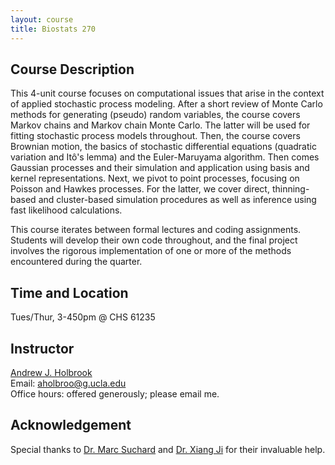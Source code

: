 ```yaml
---
layout: course
title: Biostats 270
---
```


## Course Description

This 4-unit course focuses on computational issues that arise in the context of applied stochastic process modeling. After a short review of Monte Carlo methods for generating (pseudo) random variables, the course covers Markov chains and Markov chain Monte Carlo. The latter will be used for fitting stochastic process models throughout. Then, the course covers Brownian motion, the basics of stochastic differential equations (quadratic variation and Itô's lemma) and the Euler-Maruyama algorithm. Then comes Gaussian processes and their simulation and application using basis and kernel representations. Next, we pivot to point processes, focusing on Poisson and Hawkes processes. For the latter, we cover direct, thinning-based and cluster-based simulation procedures as well as inference using fast likelihood calculations. 

This course iterates between formal lectures and coding assignments. Students will develop their own code throughout, and the final project involves the rigorous implementation of one or more of the methods encountered during the quarter.

## Time and Location

Tues/Thur, 3-450pm @ CHS 61235

## Instructor

[Andrew J. Holbrook](http://andrewjholbrook.github.io/)\
Email: <aholbroo@g.ucla.edu>\
Office hours: offered generously; please email me.


## Acknowledgement

Special thanks to [Dr. Marc Suchard](https://ph.ucla.edu/faculty/suchard) and [Dr. Xiang Ji](https://xiang-ji-ncsu.github.io/) for their invaluable help.

